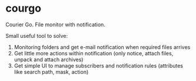 # courgo
Courier Go. File monitor with notification.

Small useful tool to solve:
1. Monitoring folders and get e-mail notification when required files arrives
2. Get little more actions within notification (only notice, attach files, unpack and attach archives)
3. Get simple UI to manage subscribers and notification rules (attributes like search path, mask, action)
